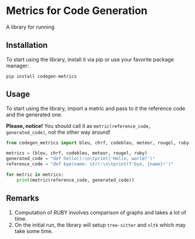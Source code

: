 # Metrics for Code Generation 

A library for running 

## Installation

To start using the library, install it via pip or use your favorite package manager:
```
pip install codegen-metrics
```

## Usage

To start using the library, import a metric and pass to it the reference code and the generated one.

**Please, notice!** You should call it as `metric(reference_code, generated_code)`, not the other way around! 

```python
from codegen_metrics import bleu, chrf, codebleu, meteor, rougel, ruby

metrics = (bleu, chrf, codebleu, meteor, rougel, ruby)
generated_code = "def hello():\n\tprint('Hello, world!')"
reference_code = "def bye(name: str):\n\tprint(f'bye, {name}!')"

for metric in metrics:
    print(metric(reference_code, generated_code))
```

## Remarks

1. Computation of RUBY involves comparison of graphs and takes a lot of time.
2. On the initial run, the library will setup `tree-sitter` and `nltk` which may take some time. 
